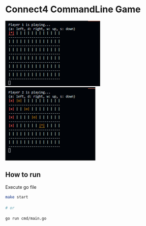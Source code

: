 # Connect4 CommandLine Game

![img1](https://github.com/SantiagoBedoya/connect4-cli/blob/master/resources/connect41.png)
![img2](https://github.com/SantiagoBedoya/connect4-cli/blob/master/resources/connect42.png)

## How to run

Execute go file

```bash
make start

# or

go run cmd/main.go
```
